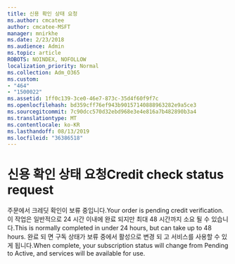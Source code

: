```yaml
---
title: 신용 확인 상태 요청
ms.author: cmcatee
author: cmcatee-MSFT
manager: mnirkhe
ms.date: 2/23/2018
ms.audience: Admin
ms.topic: article
ROBOTS: NOINDEX, NOFOLLOW
localization_priority: Normal
ms.collection: Adm_O365
ms.custom:
- "464"
- "1500022"
ms.assetid: 1ff0c139-3ce0-46e7-873c-35d4f60f9f7c
ms.openlocfilehash: bd359cff76ef943b90157140888963282e9a5ce3
ms.sourcegitcommit: 7c90dcc570d32ebd968e3e4e816a7b482890b3a4
ms.translationtype: MT
ms.contentlocale: ko-KR
ms.lasthandoff: 08/13/2019
ms.locfileid: "36386518"
---
```

# <a name="credit-check-status-request"></a><span data-ttu-id="4f206-102">신용 확인 상태 요청</span><span class="sxs-lookup"><span data-stu-id="4f206-102">Credit check status request</span></span>

<span data-ttu-id="4f206-103">주문에서 크레딧 확인이 보류 중입니다.</span><span class="sxs-lookup"><span data-stu-id="4f206-103">Your order is pending credit verification.</span></span> <span data-ttu-id="4f206-104">이 작업은 일반적으로 24 시간 이내에 완료 되지만 최대 48 시간까지 소요 될 수 있습니다.</span><span class="sxs-lookup"><span data-stu-id="4f206-104">This is normally completed in under 24 hours, but can take up to 48 hours.</span></span> <span data-ttu-id="4f206-105">완료 되 면 구독 상태가 보류 중에서 활성으로 변경 되 고 서비스를 사용할 수 있게 됩니다.</span><span class="sxs-lookup"><span data-stu-id="4f206-105">When complete, your subscription status will change from Pending to Active, and services will be available for use.</span></span>